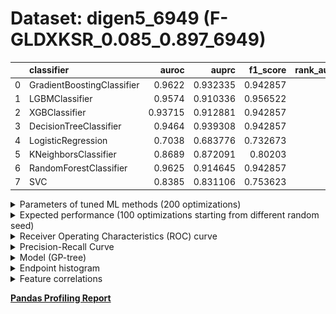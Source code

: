 # Dataset: digen5_6949 (F-GLDXKSR_0.085_0.897_6949)

|    | classifier                 |   auroc |    auprc |   f1_score |   rank_auroc |   rank_auprc |   rank_f1 |
|---:|:---------------------------|--------:|---------:|-----------:|-------------:|-------------:|----------:|
|  0 | GradientBoostingClassifier | 0.9622  | 0.932335 |   0.942857 |            1 |            2 |         2 |
|  1 | LGBMClassifier             | 0.9574  | 0.910336 |   0.956522 |            3 |            5 |         1 |
|  2 | XGBClassifier              | 0.93715 | 0.912881 |   0.942857 |            5 |            4 |         2 |
|  3 | DecisionTreeClassifier     | 0.9464  | 0.939308 |   0.942857 |            4 |            1 |         2 |
|  4 | LogisticRegression         | 0.7038  | 0.683776 |   0.732673 |            8 |            8 |         8 |
|  5 | KNeighborsClassifier       | 0.8689  | 0.872091 |   0.80203  |            6 |            6 |         6 |
|  6 | RandomForestClassifier     | 0.9625  | 0.914645 |   0.942857 |            1 |            3 |         2 |
|  7 | SVC                        | 0.8385  | 0.831106 |   0.753623 |            7 |            7 |         7 |


<details>
<summary>Parameters of tuned ML methods (200 optimizations)</summary>


```
GradientBoostingClassifier(learning_rate=0.03708331182264721,
                           loss='exponential', max_depth=4, min_samples_leaf=35,
                           n_iter_no_change=2, random_state=6949, tol=1e-07,
                           validation_fraction=0.04)
LGBMClassifier(boosting_type='goss', deterministic=True, force_row_wise=True,
               max_depth=3, metric='binary_logloss', n_estimators=11, n_jobs=1,
               num_leaves=86, objective='binary', random_state=6949)
XGBClassifier(alpha=0.0036044201842363273, base_score=0.5, booster='dart',
              colsample_bylevel=1, colsample_bynode=1, colsample_bytree=1,
              eta=0.0015613485601898764, eval_metric='logloss', gamma=0.4,
              gpu_id=-1, importance_type='gain', interaction_constraints='',
              learning_rate=0.00156134856, max_delta_step=0, max_depth=3,
              min_child_weight=1, missing=nan, monotone_constraints='()',
              n_estimators=63, n_jobs=1, nthread=1, num_parallel_tree=1,
              random_state=6949, reg_alpha=0.00360442023,
              reg_lambda=0.16755871657675284, scale_pos_weight=1, subsample=1,
              tree_method='exact', use_label_encoder=False,
              validate_parameters=1, ...)
DecisionTreeClassifier(criterion='entropy', max_depth=7, min_samples_leaf=13,
                       min_samples_split=11, random_state=6949)
LogisticRegression(C=0.04252829305377775, penalty='l1', random_state=6949,
                   solver='liblinear')
KNeighborsClassifier(n_neighbors=43, p=1, weights='distance')
RandomForestClassifier(max_depth=4, max_features=None, min_samples_leaf=17,
                       min_samples_split=10, n_estimators=30,
                       random_state=6949)
SVC(C=3.7501379414988123, class_weight='balanced', coef0=1.9000000000000001,
    degree=2, gamma='auto', kernel='poly', probability=True, random_state=6949,
    tol=0.004802584124916875)
```

</details>

<details>
<summary>Expected performance (100 optimizations starting from different random seed)</summary>
<img src='digen5_6949-box.svg' width=40% />
</details>

<details>
<summary>Receiver Operating Characteristics (ROC) curve</summary>
<img src='digen5_6949-roc.svg' width=40% />
</details>

<details>
<summary>Precision-Recall Curve</summary>
<img src='digen5_6949-prc.svg' width=40% />
</details>

<details>
<summary>Model (GP-tree)</summary>
<img src='digen5_6949-model.svg' height=10% />
</details>

<details>
<summary>Endpoint histogram</summary>
<img src='digen5_6949-endpoint.svg' width=40% />
</details>

<details>
<summary>Feature correlations</summary>
<img src='digen5_6949-corr.svg' width=40% />
</details>

[**Pandas Profiling Report**](https://epistasislab.github.io/digen/profile/digen5_6949.html)